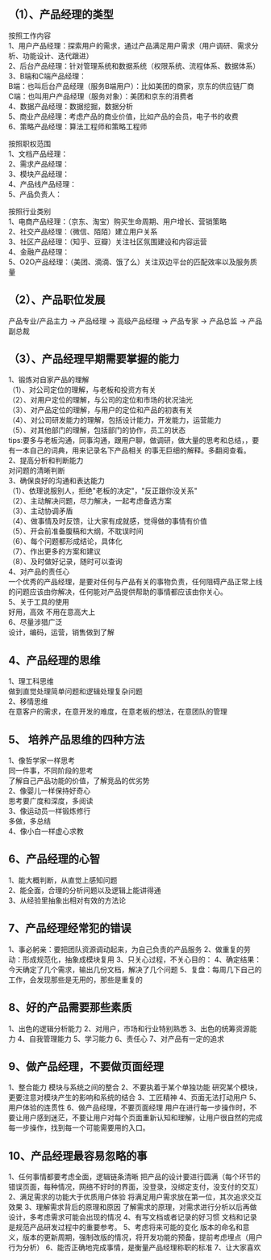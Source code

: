 ## （1）、产品经理的类型
按照工作内容 <br/>
1、用户产品经理：探索用户的需求，通过产品满足用户需求（用户调研、需求分析、功能设计、迭代跟进）<br/>
2、后台产品经理：针对管理系统和数据系统（权限系统、流程体系、数据体系）<br/>
3、B端和C端产品经理：<br/>
B端：也叫后台产品经理（服务B端用户）：比如美团的商家，京东的供应链厂商<br/>
C端：也叫用户产品经理（服务对象）：美团和京东的消费者<br/>
4、数据产品经理：数据挖掘，数据分析<br/>
5、商业产品经理：考虑产品的商业价值，比如产品的会员，电子书的收费<br/>
6、策略产品经理：算法工程师和策略工程师<br/>

按照职权范围<br/>
1、文档产品经理：<br/>
2、需求产品经理：<br/>
3、模块产品经理：<br/>
4、产品线产品经理：<br/>
5、产品负责人：<br/>

按照行业类别<br/>
1、电商产品经理：（京东、淘宝）购买生命周期、用户增长、营销策略<br/>
2、社交产品经理：（微信、陌陌）建立用户关系<br/>
3、社区产品经理：（知乎、豆瓣）关注社区氛围建设和内容运营<br/>
4、金融产品经理：<br/>
5、O2O产品经理：（美团、滴滴、饿了么）关注双边平台的匹配效率以及服务质量<br/>


## （2）、产品职位发展
产品专业/产品主力 -> 产品经理  -> 高级产品经理 -> 产品专家  -> 产品总监 -> 产品副总裁

## （3）、产品经理早期需要掌握的能力
1、锻炼对自家产品的理解<br/>
（1）、对公司定位的理解，与老板和投资方有关<br/>
（2）、对用户定位的理解，与公司的定位和市场的状况油光<br/>
（3）、对产品定位的理解，与用户的定位和产品的初衷有关<br/>
（4）、对公司研发能力的理解，包括设计能力，开发能力，运营能力<br/>
（5）、对其他部门的理解，包括部门的协作，员工的状态<br/>
tips:要多与老板沟通，同事沟通，跟用户聊，做调研，做大量的思考和总结，，要有一本自己的词典，用来记录名下产品相关
的事无巨细的解释。多翻阅查看。<br/>
2、提高分析和判断能力<br/>
对问题的清晰判断<br/>
3、确保良好的沟通和表达能力<br/>
（1）、依理说服别人，拒绝"老板的决定"，"反正跟你没关系"<br/>
（2）、主动解决问题，尽力解决，一起考虑备选方案<br/>
（3）、主动协调矛盾<br/>
（4）、做事情及时反馈，让大家有成就感，觉得做的事情有价值<br/>
（5）、开会前准备腹稿和大纲，不耽误时间<br/>
（6）、每个问题都形成结论，具体化<br/>
（7）、作出更多的方案和建议<br/>
（8）、及时做好记录，随时可以查询<br/>
4、对产品的责任心<br/>
一个优秀的产品经理，是要对任何与产品有关的事物负责，任何阻碍产品正常上线的问题应该由你解决，任何能对产品提供帮助的事情都应该由你关心。<br/>
5、关于工具的使用<br/>
好用，高效 不用在意高大上<br/>
6、尽量涉猎广泛<br/>
设计，编码，运营，销售做到了解<br/>


## 4、产品经理的思维
1、理工科思维<br/>
做到直觉处理简单问题和逻辑处理复杂问题<br/>
2、移情思维<br/>
在意客户的需求，在意开发的难度，在意老板的想法，在意团队的管理<br/>

## 5、 培养产品思维的四种方法
1、像哲学家一样思考<br/>
同一件事，不同阶段的思考<br/>
了解自己产品功能的价值，了解竞品的优劣势<br/>
2、像婴儿一样保持好奇心<br/>
思考要广度和深度，多阅读<br/>
3、像运动员一样锻炼修行<br/>
多做，多总结<br/>
4、像小白一样虚心求教<br/>

## 6、产品经理的心智
1、能大概判断，从直觉上感知问题<br/>
2、能全面，合理的分析问题以及逻辑上能讲得通<br/>
3、从经验里抽象出相对有效的方法论<br/>

## 7、产品经理经常犯的错误
1、事必躬亲：要把团队资源调动起来，为自己负责的产品服务
2、做重复的劳动：形成规范化，抽象成模块复用
3、只关心过程，不关心目的：
4、确定结果：今天确定了几个需求，输出几份文档，解决了几个问题
5、复盘：每周几下自己的工作，会发现那些是无用的，那些是重复的

## 8、好的产品需要那些素质
1、出色的逻辑分析能力
2、对用户，市场和行业特别熟悉
3、出色的统筹资源能力
4、自我管理能力
5、学习能力
6、责任心
7、对产品有一定的追求

## 9、做产品经理，不要做页面经理
1、整合能力
模块与系统之间的整合
2、不要执着于某个单独功能
研究某个模块，更要注意对模块产生的影响和系统的结合
3、工匠精神
4、页面无法打动用户
5、用户体验的连贯性
6、做产品经理，不要页面经理
用户在进行每一步操作时，不要让用户感到迷茫，不要让用户对每个页面重新认知和理解，让用户很自然的完成每一步操作，找到每一个可能需要用的入口。

## 10、产品经理最容易忽略的事
1、任何事情都要考虑全面，逻辑链条清晰
把产品的设计要进行圆满（每个环节的错误页面，每种情况，网络不好时的界面，没登录，没绑定支付，没支付的交互）
2、满足需求的功能大于优质用户体验
将满足用户需求放在第一位，其次追求交互效果
3、理解需求背后的原理和原因
了解需求的原理，对需求进行分析以后再做设计，多考虑需求可能会出现的情况
4、有写文档或者记录的好习惯
文档和记录是规范产品研发过程中的重要参考。
5、考虑将来可能的变化
版本的命名和意义，版本的更新周期，强制改版的情况，将开发功能的预备，提前考虑埋点（用户行为分析）
6、能否正确地完成事情，是衡量产品经理称职的标准
7、让大家喜欢









